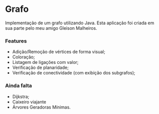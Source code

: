 # Grafo #

Implementação de um grafo utilizando Java.
Esta aplicação foi criada em sua parte pelo meu amigo Gleison Malheiros.

### Features ###

- Adição/Remoção de vértices de forma visual;
- Coloração;
- Listagem de ligações com valor;
- Verificação de planaridade;
- Verificação de conectividade (com exibição dos subgrafos);

### Ainda falta ###
- Dijkstra;
- Caixeiro viajante
- Árvores Geradoras Mínimas.

